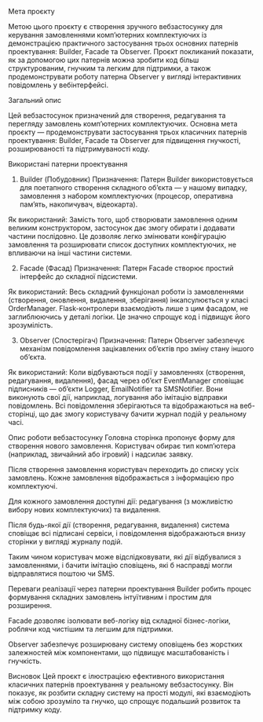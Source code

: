 Мета проєкту

Метою цього проєкту є створення зручного вебзастосунку для керування замовленнями комп’ютерних комплектуючих із демонстрацією практичного застосування трьох основних патернів проектування: Builder, Facade та Observer. Проєкт покликаний показати, як за допомогою цих патернів можна зробити код більш структурованим, гнучким та легким для підтримки, а також продемонструвати роботу патерна Observer у вигляді інтерактивних повідомлень у вебінтерфейсі.

Загальний опис

Цей вебзастосунок призначений для створення, редагування та перегляду замовлень комп’ютерних комплектуючих. Основна мета проєкту — продемонструвати застосування трьох класичних патернів проектування: Builder, Facade та Observer для підвищення гнучкості, розширюваності та підтримуваності коду.

Використані патерни проектування
1. Builder (Побудовник)
Призначення: Патерн Builder використовується для поетапного створення складного об’єкта — у нашому випадку, замовлення з набором комплектуючих (процесор, оперативна пам’ять, накопичувач, відеокарта).

Як використаний:
Замість того, щоб створювати замовлення одним великим конструктором, застосунок дає змогу обирати і додавати частини послідовно. Це дозволяє легко змінювати конфігурацію замовлення та розширювати список доступних комплектуючих, не впливаючи на інші частини системи.

2. Facade (Фасад)
Призначення: Патерн Facade створює простий інтерфейс до складної підсистеми.

Як використаний:
Весь складний функціонал роботи із замовленнями (створення, оновлення, видалення, зберігання) інкапсулюється у класі OrderManager. Flask-контролери взаємодіють лише з цим фасадом, не заглиблюючись у деталі логіки. Це значно спрощує код і підвищує його зрозумілість.

3. Observer (Спостерігач)
Призначення: Патерн Observer забезпечує механізм повідомлення зацікавлених об’єктів про зміну стану іншого об’єкта.

Як використаний:
Коли відбуваються події у замовленнях (створення, редагування, видалення), фасад через об’єкт EventManager сповіщає підписників — об’єкти Logger, EmailNotifier та SMSNotifier. Вони виконують свої дії, наприклад, логування або імітацію відправки повідомлень. Всі повідомлення зберігаються та відображаються на веб-сторінці, що дає змогу користувачу бачити журнал подій у реальному часі.

Опис роботи вебзастосунку
Головна сторінка пропонує форму для створення нового замовлення. Користувач обирає тип комп’ютера (наприклад, звичайний або ігровий) і надсилає заявку.

Після створення замовлення користувач переходить до списку усіх замовлень. Кожне замовлення відображається з інформацією про комплектуючі.

Для кожного замовлення доступні дії: редагування (з можливістю вибору нових комплектуючих) та видалення.

Після будь-якої дії (створення, редагування, видалення) система сповіщає всі підписані сервіси, і повідомлення відображаються внизу сторінки у вигляді журналу подій.

Таким чином користувач може відслідковувати, які дії відбувалися з замовленнями, і бачити імітацію сповіщень, які б насправді могли відправлятися поштою чи SMS.

Переваги реалізації через патерни проектування
Builder робить процес формування складних замовлень інтуїтивним і простим для розширення.

Facade дозволяє ізолювати веб-логіку від складної бізнес-логіки, роблячи код чистішим та легшим для підтримки.

Observer забезпечує розширювану систему оповіщень без жорстких залежностей між компонентами, що підвищує масштабованість і гнучкість.

Висновок
Цей проєкт є ілюстрацією ефективного використання класичних патернів проектування у реальному вебзастосунку. Він показує, як розбити складну систему на прості модулі, які взаємодіють між собою зрозуміло та гнучко, що спрощує подальший розвиток та підтримку коду.
